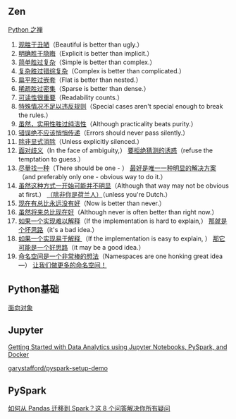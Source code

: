 ## Zen
[Python 之禅](https://linux.cn/article-13127-1.html)

1. [观胜于丑陋](https://linux.cn/article-11718-1.html)（Beautiful is better than ugly.）
2. [明确胜于隐晦](https://linux.cn/article-11718-1.html)（Explicit is better than implicit.）
3. [简单胜过复杂](https://linux.cn/article-11999-1.html)（Simple is better than complex.）
4. [复杂胜过错综复杂](https://linux.cn/article-11999-1.html)（Complex is better than complicated.）
5. [扁平胜过嵌套](https://linux.cn/article-12087-1.html)（Flat is better than nested.）
6. [稀疏胜过密集](https://linux.cn/article-12087-1.html)（Sparse is better than dense.）
7. [可读性很重要](https://linux.cn/article-13053-1.html)（Readability counts.）
8. [特殊情况不足以违反规则](https://linux.cn/article-13053-1.html)（Special cases aren't special enough to break the rules.）
9. [虽然，实用性胜过纯洁性](https://linux.cn/article-13053-1.html)（Although practicality beats purity.）
10. [错误绝不应该悄悄传递](https://linux.cn/article-13058-1.html)（Errors should never pass silently.）
11. [除非显式消除](https://linux.cn/article-13058-1.html)（Unless explicitly silenced.）
12. [面对歧义](https://linux.cn/article-13082-1.html)（In the face of ambiguity,） [要拒绝猜测的诱惑](https://linux.cn/article-13082-1.html)（refuse the temptation to guess.）
13. [尽量找一种](https://linux.cn/article-13082-1.html)（There should be one - ） [ 最好是唯一一种明显的解决方案](https://linux.cn/article-13082-1.html)（and preferably only one - obvious way to do it.）
14. [虽然这种方式一开始可能并不明显](https://linux.cn/article-13082-1.html)（Although that way may not be obvious at first.） [（除非你是荷兰人）](https://linux.cn/article-13082-1.html)（unless you're Dutch.）
15. [现在有总比永远没有好](https://linux.cn/article-13103-1.html)（Now is better than never.）
16. [虽然将来总比现在好](https://linux.cn/article-13103-1.html)（Although never is often better than right now.）
17. [如果一个实现难以解释](https://linux.cn/article-13116-1.html)（If the implementation is hard to explain,） [那就是个坏思路](https://linux.cn/article-13116-1.html)（it's a bad idea.）
18. [如果一个实现易于解释 ](https://linux.cn/article-13116-1.html)（If the implementation is easy to explain, ） [那它可能是一个好思路](https://linux.cn/article-13116-1.html)（it may be a good idea.）
19. [命名空间是一个非常棒的想法](https://linux.cn/article-13123-1.html)（Namespaces are one honking great idea—） [让我们做更多的命名空间！](https://linux.cn/article-13123-1.html)




## Python基础

[面向对象](https://github.com/jackfrued/Python-100-Days/blob/master/Day01-15/09.%E9%9D%A2%E5%90%91%E5%AF%B9%E8%B1%A1%E8%BF%9B%E9%98%B6.md)

## Jupyter
[Getting Started with Data Analytics using Jupyter Notebooks, PySpark, and Docker](https://towardsdatascience.com/getting-started-with-data-analytics-using-jupyter-notebooks-pyspark-and-docker-57c1aaab2408)

[garystafford/pyspark-setup-demo](https://github.com/garystafford/pyspark-setup-demo#jupyter-notebook-pyspark-demo)

## PySpark
[如何从 Pandas 迁移到 Spark？这 8 个问答解决你所有疑问](https://www.infoq.cn/article/iKL4HjTzfvdrFQmbDmLx)
